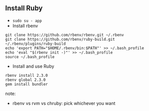 ##  Install Ruby

* `sudo su - app`
* Install rbenv

```
git clone https://github.com/rbenv/rbenv.git ~/.rbenv
git clone https://github.com/rbenv/ruby-build.git ~/.rbenv/plugins/ruby-build
echo 'export PATH="$HOME/.rbenv/bin:$PATH"' >> ~/.bash_profile
echo 'eval "$(rbenv init -)"' >> ~/.bash_profile
source ~/.bash_profile
```

* Install and use Ruby

```
rbenv install 2.3.0
rbenv global 2.3.0
gem install bundler
```

note:
- rbenv vs rvm vs chruby: pick whichever you want
